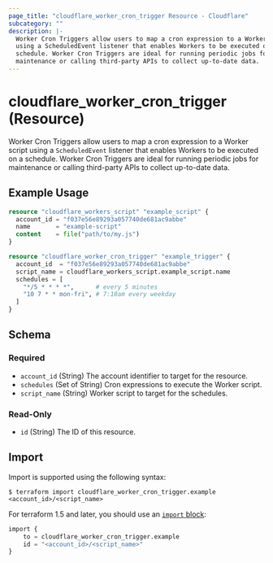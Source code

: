 ```yaml
---
page_title: "cloudflare_worker_cron_trigger Resource - Cloudflare"
subcategory: ""
description: |-
  Worker Cron Triggers allow users to map a cron expression to a Worker script
  using a ScheduledEvent listener that enables Workers to be executed on a
  schedule. Worker Cron Triggers are ideal for running periodic jobs for
  maintenance or calling third-party APIs to collect up-to-date data.
---
```


# cloudflare_worker_cron_trigger (Resource)

Worker Cron Triggers allow users to map a cron expression to a Worker script
using a `ScheduledEvent` listener that enables Workers to be executed on a
schedule. Worker Cron Triggers are ideal for running periodic jobs for
maintenance or calling third-party APIs to collect up-to-date data.

## Example Usage

```terraform
resource "cloudflare_workers_script" "example_script" {
  account_id = "f037e56e89293a057740de681ac9abbe"
  name       = "example-script"
  content    = file("path/to/my.js")
}

resource "cloudflare_worker_cron_trigger" "example_trigger" {
  account_id  = "f037e56e89293a057740de681ac9abbe"
  script_name = cloudflare_workers_script.example_script.name
  schedules = [
    "*/5 * * * *",      # every 5 minutes
    "10 7 * * mon-fri", # 7:10am every weekday
  ]
}
```
<!-- schema generated by tfplugindocs -->
## Schema

### Required

- `account_id` (String) The account identifier to target for the resource.
- `schedules` (Set of String) Cron expressions to execute the Worker script.
- `script_name` (String) Worker script to target for the schedules.

### Read-Only

- `id` (String) The ID of this resource.

## Import

Import is supported using the following syntax:

```shell
$ terraform import cloudflare_worker_cron_trigger.example <account_id>/<script_name>
```

For terraform 1.5 and later, you should use an [`import` block](https://developer.hashicorp.com/terraform/language/import):
```terraform
import {
    to = cloudflare_worker_cron_trigger.example
    id = "<account_id>/<script_name>"
}
```

